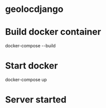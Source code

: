 # geolocdjango

# Build docker container
docker-compose --build

# Start docker
docker-compose up

# Server started
